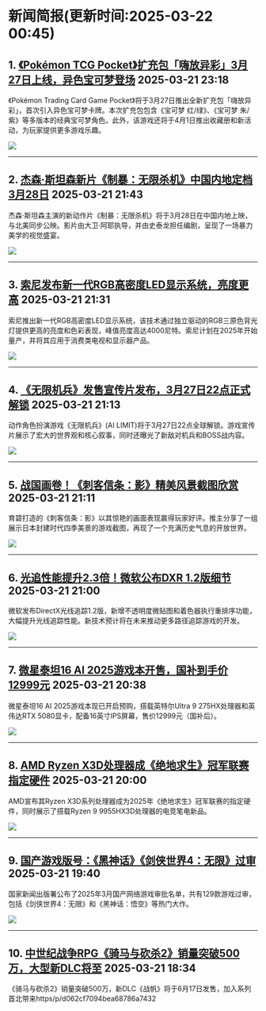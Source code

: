 # 新闻简报(更新时间:2025-03-22 00:45)

## 1. [《Pokémon TCG Pocket》扩充包「嗨放异彩」3月27日上线，异色宝可梦登场](https://www.4gamers.com.tw/news/detail/70822/shiny-pokemon-coming-soon-to-pokemon-trading-card-game)   2025-03-21 23:18

《Pokémon Trading Card Game Pocket》将于3月27日推出全新扩充包「嗨放异彩」，首次引入异色宝可梦卡牌。本次扩充包包含《宝可梦 红/绿》、《宝可梦 朱/紫》等多版本的经典宝可梦角色。此外，该游戏还将于4月1日推出收藏册和新活动，为玩家提供更多游戏乐趣。

![](https://img.4gamers.com.tw/puku-clone-version/627a977d8a96d22e7855bb7bc1d83f2cf80bc880.png)

---

## 2. [杰森·斯坦森新片《制暴：无限杀机》中国内地定档3月28日](https://www.3dmgame.com/news/202503/3916906.html)   2025-03-21 21:43

杰森·斯坦森主演的新动作片《制暴：无限杀机》将于3月28日在中国内地上映，与北美同步公映。影片由大卫·阿耶执导，并由史泰龙担任编剧，呈现了一场暴力美学的视觉盛宴。

![](https://img.3dmgame.com/uploads/images/news/20250321/1742564462_709755.jpg)

---

## 3. [索尼发布新一代RGB高密度LED显示系统，亮度更高](https://www.3dmgame.com/news/202503/3916905.html)   2025-03-21 21:31

索尼推出新一代RGB高密度LED显示系统，该技术通过独立驱动的RGB三原色背光灯提供更高的亮度和色彩表现，峰值亮度高达4000尼特。索尼计划在2025年开始量产，并将其应用于消费类电视和显示器产品。

![](https://img.3dmgame.com/uploads/images/news/20250321/1742563476_753963_jpg_r.jpg)

---

## 4. [《无限机兵》发售宣传片发布，3月27日22点正式解锁](https://www.3dmgame.com/news/202503/3916898.html)   2025-03-21 21:13

动作角色扮演游戏《无限机兵》(AI LIMIT)将于3月27日22点全球解锁。游戏宣传片展示了宏大的世界观和核心叙事，同时还曝光了新敌对机兵和BOSS战内容。

![](https://img.3dmgame.com/uploads/images/news/20250321/1742549999_635924.png)

---

## 5. [战国画卷！《刺客信条：影》精美风景截图欣赏](https://www.3dmgame.com/news/202503/3916904.html)   2025-03-21 21:11

育碧打造的《刺客信条：影》以其惊艳的画面表现赢得玩家好评。推主分享了一组展示日本封建时代四季美景的游戏截图，再现了一个充满历史气息的开放世界。

![](https://img.3dmgame.com/uploads/images/news/20250321/1742562656_261461_jpg_r.jpg)

---

## 6. [光追性能提升2.3倍！微软公布DXR 1.2版细节](https://www.3dmgame.com/news/202503/3916903.html)   2025-03-21 21:00

微软发布DirectX光线追踪1.2版，新增不透明度微贴图和着色器执行重排序功能，大幅提升光线追踪性能。新技术预计将在未来推动更多路径追踪游戏的开发。

![](https://img.3dmgame.com/uploads/images/news/20250321/1742561783_450573.jpg)

---

## 7. [微星泰坦16 AI 2025游戏本开售，国补到手价12999元](https://www.3dmgame.com/news/202503/3916902.html)   2025-03-21 20:38

微星泰坦16 AI 2025游戏本现已开启预购，搭载英特尔Ultra 9 275HX处理器和英伟达RTX 5080显卡，配备16英寸IPS屏幕，售价12999元（国补后）。

![](https://img.3dmgame.com/uploads/images/news/20250321/1742560627_835212_jpg_r.jpg)

---

## 8. [AMD Ryzen X3D处理器成《绝地求生》冠军联赛指定硬件](https://www.4gamers.com.tw/news/detail/70819/pubg-champions-league-use-amd-ryzen-x3d-processors-for-pcl-2025-spring)   2025-03-21 20:00

AMD宣布其Ryzen X3D系列处理器成为2025年《绝地求生》冠军联赛的指定硬件，同时展示了搭载Ryzen 9 9955HX3D处理器的电竞笔电新品。

![](https://img.4gamers.com.tw/ckfinder/files/Elvis/News/2025-03/AMD/AI-Summit-06.jpg)

---

## 9. [国产游戏版号：《黑神话》《剑侠世界4：无限》过审](https://www.3dmgame.com/news/202503/3916900.html)   2025-03-21 19:40

国家新闻出版署公布了2025年3月国产网络游戏审批名单，共有129款游戏过审，包括《剑侠世界4：无限》和《黑神话：悟空》等热门大作。

![](https://img.3dmgame.com/uploads/images/news/20250321/1742557969_648280.jpg)

---

## 10. [中世纪战争RPG《骑马与砍杀2》销量突破500万，大型新DLC将至](https://www.4gamers.com.tw/news/detail/70815/mount-blade-ii-bannerlord-sales-top-five-million-dlc-expansion-war-sails-announced)   2025-03-21 18:34

《骑马与砍杀2》销量突破500万，新DLC《战帆》将于6月17日发售，加入系列首北带来https/p/d062cf7094bea68786a7432